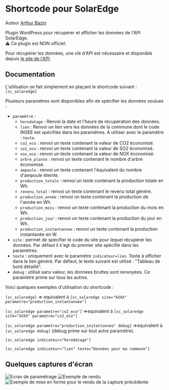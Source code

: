 # Shortcode pour SolarEdge

Auteur [Arthur Bazin](https://www.arthurbazin.com)

Plugin WordPress pour récupérer et afficher les données de l'API SolarEdge.  
:warning: Ce plugin est NON officiel.

Pour récupérer les données, une clé d'API est nécessaire et disponible depuis [le site de l'API](https://www.solaredge.com/fr/service/support/).


## Documentation

L'utilisation se fait simplement en plaçant le shortcode suivant : ```[sc_solaredge]```

Plusieurs paramètres sont disponibles afin de spécifier les données voulues :


- ```paramètre``` :
  - ```horodatage``` : Renvoi la date et l'heure de récupération des données.
  - ```lien``` : Renvoi un lien vers les données de la commune dont le code INSEE est spécifiée dans les paramètres. A utiliser avec le paramètre : ```texte```.
  - ```co2_eco``` : renvoi un texte contenant la valeur de CO2 économisé.
  - ```so2_eco``` : renvoi un texte contenant la valeur de SO2 économisé.
  - ```nox_eco``` : renvoi un texte contenant la valeur de NOX économisé.
  - ```arbre_plante``` : renvoi un texte contenant le nombre d'arbre économisé.
  - ```ampoule``` : renvoi un texte contenant l'équivalent du nombre d'ampoule éteinte.
  - ```production_totale``` : renvoi un texte contenant la production totale en Wh.
  - ```revenu_total``` : renvoi un texte contenant le revenu total généré.
  - ```production_année``` : renvoi un texte contenant la production de l'année en Wh.
  - ```production_mois``` : renvoi un texte contenant la production du mois en Wh.
  - ```production_jour``` : renvoi un texte contenant la production du jour en Wh.
  - ```production_instantannee``` : renvoi un texte contenant la production instantanée en W.
- ```site``` : permet de spécifier le code du site pour lequel récupérer les données. Par défaut il s'agt du premier site spécifié dans les paramètres.
- ```texte``` : uniquement avec le paramètre ```indicateur=lien```. Texte à afficher dans le lien généré. Par défaut, le texte suivant est utilisé : "Tableau de bord détaillé".
- ```debug``` : utilisé sans valeur, les données bruttes sont renvoyées. Ce paramètre prime sur tous les autres.

Voici quelques exemples d'utilisation du shortcode :

```[sc_solaredge]```
=> equivalent à ```[sc_solaredge site="XXXX" parametre="production_instantannee"]```  

```[sc_solaredge parametre="co2_eco"]```
=>equivalent à ```[sc_solaredge site="XXXX" parametre="co2_eco"]```  

```[sc_solaredge parametre="production_instantannee" debug]```
=>equivalent à ```[sc_solaredge debug]``` (debug prime sur tout autre paramètre).  

```[sc_solaredge indicateur="horodatage"]```  

```[sc_solaredge indicateur="lien" texte="Données pour ma commune"]```


## Quelques captures d'écran

![Ecran de paramétrage](/doc/screenshot-1.png)
![Exemple de rendu](/doc/screenshot-2.png)
![Exemple de mise en forme pour le rendu de la capture précédente](/doc/screenshot-3.png)

